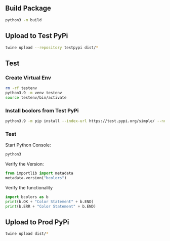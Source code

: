 ## Build Package

```bash
python3 -m build
```

## Upload to Test PyPi

```bash
twine upload --repository testpypi dist/*
```

## Test

### Create Virtual Env

```bash
rm -rf testenv
python3.9 -m venv testenv
source testenv/bin/activate
```

### Install bcolors from Test PyPi

```bash
python3.9 -m pip install --index-url https://test.pypi.org/simple/ --no-deps bcolors
```

### Test 

Start Python Console:

```bash
python3
```

Verify the Version:

```python
from importlib import metadata
metadata.version("bcolors")
```

Verify the functionality

```python
import bcolors as b
print(b.OK + "Color Statement" + b.END)
print(b.ERR + "Color Statement" + b.END)
```

## Upload to Prod PyPi

```bash
twine upload dist/*
```